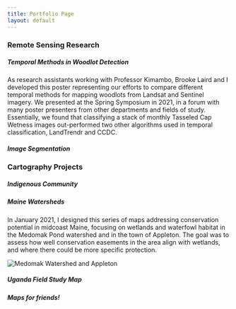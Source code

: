 ```yaml
---
title: Portfolio Page
layout: default
---
```


### Remote Sensing Research

##### Temporal Methods in Woodlot Detection
As research assistants working with Professor Kimambo, Brooke Laird and I developed this poster representing our efforts to compare different temporal methods for mapping woodlots from Landsat and Sentinel imagery. We presented at the Spring Symposium in 2021, in a forum with many poster presenters from other departments and fields of study. Essentially, we found that classifying a stack of monthly Tasseled Cap Wetness images out-performed two other algorithms used in temporal classification, LandTrendr and CCDC.

##### Image Segmentation

### Cartography Projects

##### Indigenous Community

##### Maine Watersheds
In January 2021, I designed this series of maps addressing conservation potential in midcoast Maine, focusing on wetlands and waterfowl habitat in the Medomak Pond watershed and in the town of Appleton. The goal was to assess how well conservation easements in the area align with wetlands, and where there could be more specific protection.

![Medomak Watershed and Appleton](portfolio/medomak.png)

##### Uganda Field Study Map

##### Maps for friends!
